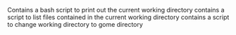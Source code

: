 Contains a bash script to print out the current working directory
contains a script to list files contained in the current working directory
contains a script to change working directory to gome directory
